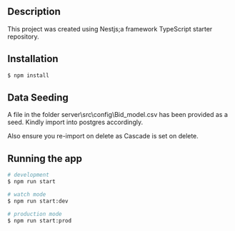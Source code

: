 
  

## Description

This project was created using Nestjs;a framework TypeScript starter repository.

## Installation

```bash
$ npm install
```

## Data Seeding
A file in the folder server\src\config\Bid_model.csv
has been provided as a seed. Kindly import into postgres accordingly.

Also ensure you re-import on delete as Cascade is set on delete.

## Running the app

```bash
# development
$ npm run start

# watch mode
$ npm run start:dev

# production mode
$ npm run start:prod
```

